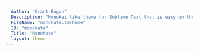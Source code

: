 ```yaml
---
  Author: "Grant Eagon"
  Description: "Monokai like theme for Sublime Text that is easy on the eyes, like Kate Upton."
  FileName: "monokate.tmTheme"
  ID: "monokate"
  Title: "MonoKate"
  layout: theme
---
```

  